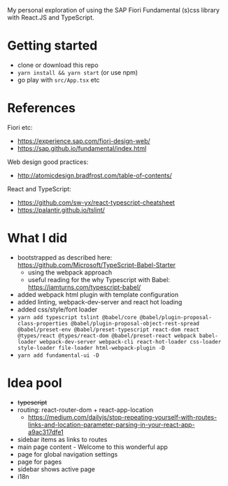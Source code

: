 
My personal exploration of using the SAP Fiori Fundamental (s)css library with React.JS and TypeScript.

# Getting started

- clone or download this repo
- `yarn install && yarn start` (or use npm)
- go play with `src/App.tsx` etc

# References

Fiori etc:

- https://experience.sap.com/fiori-design-web/
- https://sap.github.io/fundamental/index.html

Web design good practices:

- http://atomicdesign.bradfrost.com/table-of-contents/

React and TypeScript:

- https://github.com/sw-yx/react-typescript-cheatsheet
- https://palantir.github.io/tslint/

# What I did

- bootstrapped as described here: https://github.com/Microsoft/TypeScript-Babel-Starter
  - using the webpack approach
  - useful reading for the why Typescript with Babel: https://iamturns.com/typescript-babel/
- added webpack html plugin with template configuration
- added linting, webpack-dev-server and react hot loading
- added css/style/font loader
- `yarn add typescript tslint @babel/core @babel/plugin-proposal-class-properties @babel/plugin-proposal-object-rest-spread @babel/preset-env @babel/preset-typescript react-dom react @types/react @types/react-dom @babel/preset-react webpack babel-loader webpack-dev-server webpack-cli react-hot-loader css-loader style-loader file-loader html-webpack-plugin -D`
- `yarn add fundamental-ui -D`

# Idea pool

- ~~typescript~~
- routing: react-router-dom + react-app-location
  - https://medium.com/dailyjs/stop-repeating-yourself-with-routes-links-and-location-parameter-parsing-in-your-react-app-a9ac317dfe1
- sidebar items as links to routes
- main page content - Welcome to this wonderful app
- page for global navigation settings
- page for pages
- sidebar shows active page
- i18n
